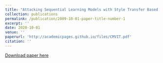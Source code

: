 ```yaml
---
title: "Attacking Sequential Learning Models with Style Transfer Based Adversarial Examples"
collection: publications
permalink: /publication/2009-10-01-paper-title-number-1
excerpt: ''
date: 2020-10-01
venue: ''
paperurl: 'http://academicpages.github.io/files/CMVIT.pdf'
citation: ''
---
```


[Download paper here](http://academicpages.github.io/files/CMVIT.pdf)
